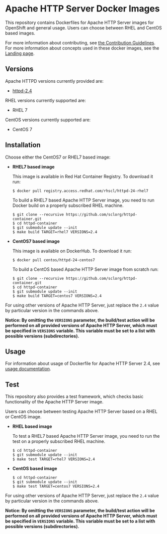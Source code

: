 Apache HTTP Server Docker Images
================================

This repository contains Dockerfiles for Apache HTTP Server images for OpenShift and general usage.
Users can choose between RHEL and CentOS based images.

For more information about contributing, see
[the Contribution Guidelines](https://github.com/sclorg/welcome/blob/master/contribution.md).
For more information about concepts used in these docker images, see the
[Landing page](https://github.com/sclorg/welcome).



Versions
---------------
Apache HTTPD versions currently provided are:
* [httpd-2.4](2.4)

RHEL versions currently supported are:
* RHEL 7

CentOS versions currently supported are:
* CentOS 7


Installation
----------------------
Choose either the CentOS7 or RHEL7 based image:

*  **RHEL7 based image**

    This image is available in Red Hat Container Registry. To download it run:

    ```
    $ docker pull registry.access.redhat.com/rhscl/httpd-24-rhel7
    ```

    To build a RHEL7 based Apache HTTP Server image, you need to run Docker build on a properly
    subscribed RHEL machine.

    ```
    $ git clone --recursive https://github.com/sclorg/httpd-container.git
    $ cd httpd-container
    $ git submodule update --init
    $ make build TARGET=rhel7 VERSIONS=2.4
    ```

*  **CentOS7 based image**

    This image is available on DockerHub. To download it run:

    ```
    $ docker pull centos/httpd-24-centos7
    ```

    To build a CentOS based Apache HTTP Server image from scratch run:

    ```
    $ git clone --recursive https://github.com/sclorg/httpd-container.git
    $ cd httpd-container
    $ git submodule update --init
    $ make build TARGET=centos7 VERSIONS=2.4
    ```

For using other versions of Apache HTTP Server, just replace the `2.4` value by particular version
in the commands above.

**Notice: By omitting the `VERSIONS` parameter, the build/test action will be performed
on all provided versions of Apache HTTP Server, which must be specified in  `VERSIONS` variable.
This variable must be set to a list with possible versions (subdirectories).**


Usage
---------------------------------

For information about usage of Dockerfile for Apache HTTP Server 2.4,
see [usage documentation](2.4).


Test
---------------------------------

This repository also provides a test framework, which checks basic functionality
of the Apache HTTP Server image.

Users can choose between testing Apache HTTP Server based on a RHEL or CentOS image.

*  **RHEL based image**

    To test a RHEL7 based Apache HTTP Server image, you need to run the test on a properly
    subscribed RHEL machine.

    ```
    $ cd httpd-container
    $ git submodule update --init
    $ make test TARGET=rhel7 VERSIONS=2.4
    ```

*  **CentOS based image**

    ```
    $ cd httpd-container
    $ git submodule update --init
    $ make test TARGET=centos7 VERSIONS=2.4
    ```

For using other versions of Apache HTTP Server, just replace the `2.4` value by particular version
in the commands above.

**Notice: By omitting the `VERSIONS` parameter, the build/test action will be performed
on all provided versions of Apache HTTP Server, which must be specified in  `VERSIONS` variable.
This variable must be set to a list with possible versions (subdirectories).**

